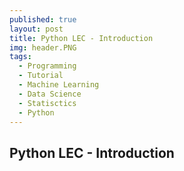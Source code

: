 ```yaml
---
published: true
layout: post
title: Python LEC - Introduction
img: header.PNG
tags:
  - Programming
  - Tutorial
  - Machine Learning
  - Data Science
  - Statisctics
  - Python
---
```


## Python LEC - Introduction
